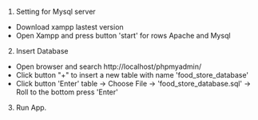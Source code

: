 1. Setting for Mysql server
- Download xampp lastest version
- Open Xampp and press button 'start' for rows Apache and Mysql
2. Insert Database
- Open browser and search http://localhost/phpmyadmin/
- Click button "+" to insert a new table with name 'food_store_database'
- Click button 'Enter' table -> Choose File -> 'food_store_database.sql' -> Roll to the bottom press 'Enter'
3. Run App. 

